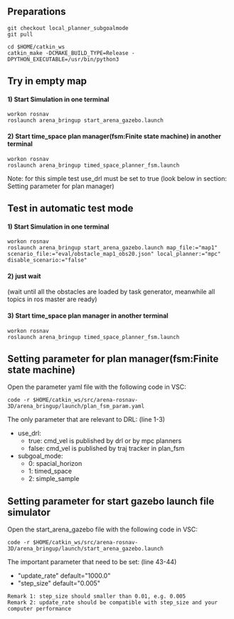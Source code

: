 ## Preparations
```
git checkout local_planner_subgoalmode
git pull

cd $HOME/catkin_ws
catkin_make -DCMAKE_BUILD_TYPE=Release -DPYTHON_EXECUTABLE=/usr/bin/python3
```

## Try in empty map
#### 1) Start Simulation in one terminal
```
workon rosnav
roslaunch arena_bringup start_arena_gazebo.launch
```
#### 2) Start time_space plan manager(fsm:Finite state machine) in another terminal
```
workon rosnav
roslaunch arena_bringup timed_space_planner_fsm.launch
```
Note: for this simple test use_drl must be set to true (look below in section: Setting parameter for plan manager)

## Test in automatic test mode 
#### 1) Start Simulation in one terminal
```
workon rosnav
roslaunch arena_bringup start_arena_gazebo.launch map_file:="map1" scenario_file:="eval/obstacle_map1_obs20.json" local_planner:="mpc" disable_scenario:="false"
```
#### 2) just wait 
(wait until all the obstacles are loaded by task generator, meanwhile all topics in ros master are ready)
#### 3) Start time_space plan manager in another terminal
```
workon rosnav
roslaunch arena_bringup timed_space_planner_fsm.launch
```

## Setting parameter for plan manager(fsm:Finite state machine) 
Open the parameter yaml file with the following code in VSC:
```
code -r $HOME/catkin_ws/src/arena-rosnav-3D/arena_bringup/launch/plan_fsm_param.yaml
```

The only parameter that are relevant to DRL: (line 1-3)
* use_drl:
  *  true:  cmd_vel is published by drl or by mpc planners
  *  false: cmd_vel is published by traj tracker in plan_fsm
* subgoal_mode:
  * 0:  spacial_horizon
  * 1:  timed_space
  * 2:  simple_sample


## Setting parameter for start gazebo launch file simulator
Open the start_arena_gazebo file with the following code in VSC:
```
code -r $HOME/catkin_ws/src/arena-rosnav-3D/arena_bringup/launch/start_arena_gazebo.launch
```

The important parameter that need to be set: (line 43-44)

* "update_rate"     default="1000.0"
* "step_size"       default="0.005"

```
Remark 1: step_size should smaller than 0.01, e.g. 0.005
Remark 2: update_rate should be compatible with step_size and your computer performance

```
